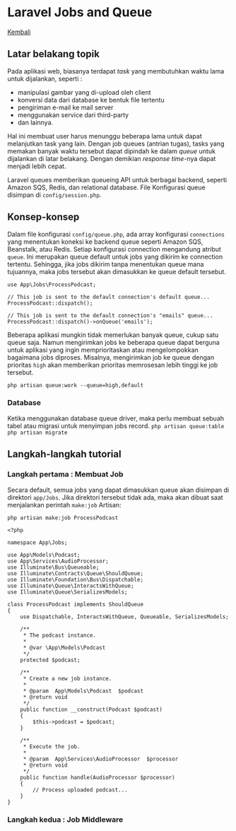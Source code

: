 # Laravel Jobs and Queue

[Kembali](readme.md)

## Latar belakang topik

Pada aplikasi web, biasanya terdapat _task_ yang membutuhkan waktu lama untuk dijalankan, seperti :

* manipulasi gambar yang di-upload oleh client
* konversi data dari database ke bentuk file tertentu
* pengiriman e-mail ke mail server
* menggunakan service dari third-party
* dan lainnya.

Hal ini membuat user harus menunggu beberapa lama untuk dapat melanjutkan task yang lain. Dengan job queues (antrian tugas), tasks yang memakan banyak waktu tersebut dapat dipindah ke dalam _queue_ untuk dijalankan di latar belakang. Dengan demikian _response time_-nya dapat menjadi lebih cepat.

Laravel queues memberikan queueing API untuk berbagai backend, seperti Amazon SQS, Redis, dan relational database. File Konfigurasi queue disimpan di `config/session.php`.  

## Konsep-konsep
Dalam file konfigurasi `config/queue.php`, ada array konfigurasi `connections` yang menentukan koneksi ke backend queue seperti Amazon SQS, Beanstalk, atau Redis. Setiap konfigurasi connection mengandung atribut `queue`. Ini merupakan queue default untuk jobs yang dikirim ke connection tertentu. Sehingga, jika jobs dikirim tanpa menentukan queue mana tujuannya, maka jobs tersebut akan dimasukkan ke queue default tersebut.

```
use App\Jobs\ProcessPodcast;

// This job is sent to the default connection's default queue...
ProcessPodcast::dispatch();

// This job is sent to the default connection's "emails" queue...
ProcessPodcast::dispatch()->onQueue('emails');
```

Beberapa aplikasi mungkin tidak memerlukan banyak queue, cukup satu queue saja. Namun mengirimkan jobs ke beberapa queue dapat berguna untuk aplikasi yang ingin memprioritaskan atau mengelompokkan bagaimana jobs diproses. Misalnya, mengirimkan job ke queue dengan prioritas `high` akan memberikan prioritas memrosesan lebih tinggi ke job tersebut.

```
php artisan queue:work --queue=high,default
```

### Database
Ketika menggunakan database queue driver, maka perlu membuat sebuah tabel atau migrasi untuk menyimpan jobs record.
 `php artisan queue:table`
 `php artisan migrate`


## Langkah-langkah tutorial

### Langkah pertama : Membuat Job

Secara default, semua jobs yang dapat dimasukkan queue akan disimpan di direktori `app/Jobs`. Jika direktori tersebut tidak ada, maka akan dibuat saat menjalankan perintah `make:job` Artisan:

```
php artisan make:job ProcessPodcast
```

```
<?php

namespace App\Jobs;

use App\Models\Podcast;
use App\Services\AudioProcessor;
use Illuminate\Bus\Queueable;
use Illuminate\Contracts\Queue\ShouldQueue;
use Illuminate\Foundation\Bus\Dispatchable;
use Illuminate\Queue\InteractsWithQueue;
use Illuminate\Queue\SerializesModels;

class ProcessPodcast implements ShouldQueue
{
    use Dispatchable, InteractsWithQueue, Queueable, SerializesModels;

    /**
     * The podcast instance.
     *
     * @var \App\Models\Podcast
     */
    protected $podcast;

    /**
     * Create a new job instance.
     *
     * @param  App\Models\Podcast  $podcast
     * @return void
     */
    public function __construct(Podcast $podcast)
    {
        $this->podcast = $podcast;
    }

    /**
     * Execute the job.
     *
     * @param  App\Services\AudioProcessor  $processor
     * @return void
     */
    public function handle(AudioProcessor $processor)
    {
        // Process uploaded podcast...
    }
}
```

### Langkah kedua : Job Middleware

